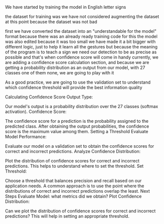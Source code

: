 We have started by training the model in English letter signs 

the dataset for training was 
we have not considered augmenting the dataset at this point because the dataset was not bad

first 
we have converted the dataset into an "understandable for the model" format because there was an already ready training code for this 
the model was also edited because it was too small
we have made it a bit bigger with different logic, just to help it learn all the gestures 
but because the meaning of the program is to teach a sign we need our detection to be as precise as possible and that's when 
confidence score will come in handy 
currently, we are adding a confidence score calculation section, and because we are getting a probability distribution as an output from our model, with 27 classes one of them none, we are going to play with it
 
 As a good practice, we are going to use the validation set to understand which confidence threshold will provide the best information 
 quality 

 Calculating Confidence Score
Output Type:

Our model's output is a probability distribution over the 27 classes (softmax activation).
Confidence Score:

The confidence score for a prediction is the probability assigned to the predicted class.
After obtaining the output probabilities, the confidence score is the maximum value among them.
Setting a Threshold
Evaluate Model Performance:

Evaluate our model on a validation set to obtain the confidence scores for correct and incorrect predictions.
Analyze Confidence Distribution:

Plot the distribution of confidence scores for correct and incorrect predictions.
This helps to understand where to set the threshold.
Set Threshold:

Choose a threshold that balances precision and recall based on our application needs. A common approach is to use the point where the distributions of correct and incorrect predictions overlap the least.
Next Steps
Evaluate Model:
 what metrics did we obtain?
Plot Confidence Distribution:

Can we plot the distribution of confidence scores for correct and incorrect predictions? This will help in setting an appropriate threshold.
